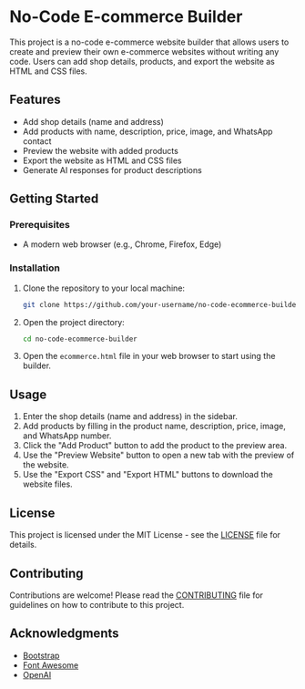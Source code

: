 # No-Code E-commerce Builder

This project is a no-code e-commerce website builder that allows users to create and preview their own e-commerce websites without writing any code. Users can add shop details, products, and export the website as HTML and CSS files.

## Features

- Add shop details (name and address)
- Add products with name, description, price, image, and WhatsApp contact
- Preview the website with added products
- Export the website as HTML and CSS files
- Generate AI responses for product descriptions

## Getting Started

### Prerequisites

- A modern web browser (e.g., Chrome, Firefox, Edge)

### Installation

1. Clone the repository to your local machine:
   ```bash
   git clone https://github.com/your-username/no-code-ecommerce-builder.git
   ```
2. Open the project directory:
   ```bash
   cd no-code-ecommerce-builder
   ```
3. Open the `ecommerce.html` file in your web browser to start using the builder.

## Usage

1. Enter the shop details (name and address) in the sidebar.
2. Add products by filling in the product name, description, price, image, and WhatsApp number.
3. Click the "Add Product" button to add the product to the preview area.
4. Use the "Preview Website" button to open a new tab with the preview of the website.
5. Use the "Export CSS" and "Export HTML" buttons to download the website files.

## License

This project is licensed under the MIT License - see the [LICENSE](LICENSE) file for details.

## Contributing

Contributions are welcome! Please read the [CONTRIBUTING](CONTRIBUTING.md) file for guidelines on how to contribute to this project.

## Acknowledgments

- [Bootstrap](https://getbootstrap.com/)
- [Font Awesome](https://fontawesome.com/)
- [OpenAI](https://openai.com/)
